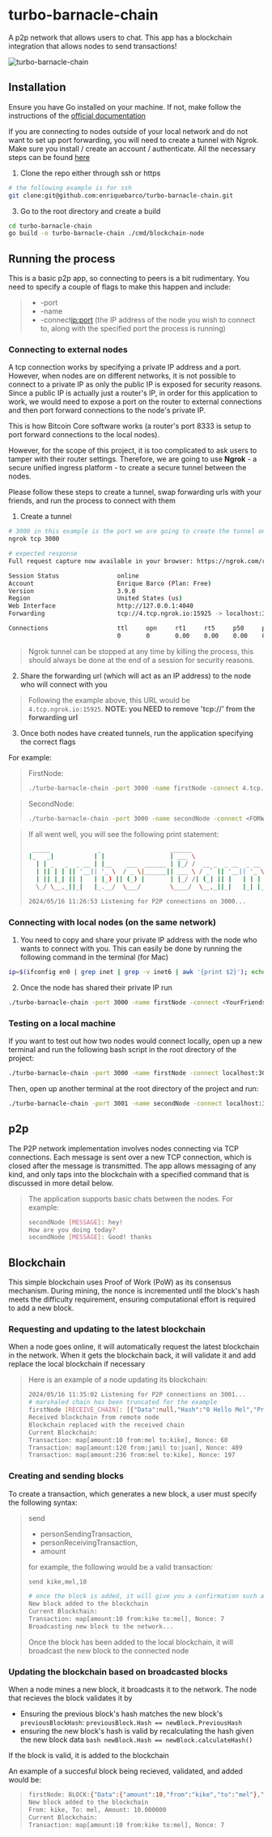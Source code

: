# turbo-barnacle-chain
A p2p network that allows users to chat. This app has a blockchain integration that allows nodes to send transactions!

![turbo-barnacle-chain](./turbo-barnacle-chain.webp)


## Installation
Ensure you have Go installed on your machine. If not, make follow the instructions of the [official documentation](https://go.dev/doc/install)

If you are connecting to nodes outside of your local network and do not want to set up port forwarding, you will need to create a tunnel with Ngrok. Make sure you install / create an account / authenticate. All the necessary steps can be found [here](https://dashboard.ngrok.com/signup)

1. Clone the repo either through ssh or https
```bash
# the following example is for ssh
git clone:git@github.com:enriquebarco/turbo-barnacle-chain.git
```
3. Go to the root directory and create a build
```bash
cd turbo-barnacle-chain
go build -o turbo-barnacle-chain ./cmd/blockchain-node
```

## Running the process

This is a basic p2p app, so connecting to peers is a bit rudimentary. You need to specify a couple of flags to make this happen and include: 
> - -port <the port your node will live and the application will run>
> - -name <the name your node will identify as>
> - -connect<ip:port> (the IP address of the node you wish to connect to, along with the specified port the process is running)

### Connecting to external nodes
A tcp connection works by specifying a private IP address and a port. However, when nodes are on different networks, it is not possible to connect to a private IP as only the public IP is exposed for security reasons. Since a public IP is actually just a router's IP, in order for this application to work, we would need to expose a port on the router to external connections and then port forward connections to the node's private IP. 

This is how Bitcoin Core software works (a router's port 8333 is setup to port forward connections to the local nodes). 

However, for the scope of this project, it is too complicated to ask users to tamper with their router settings. Therefore, we are going to use **Ngrok** - a secure unified ingress platform - to create a secure tunnel between the nodes.

Please follow these steps to create a tunnel, swap forwarding urls with your friends, and run the process to connect with them 

1. Create a tunnel 
```bash
# 3000 in this example is the port we are going to create the tunnel on
ngrok tcp 3000
```

```bash
# expected response
Full request capture now available in your browser: https://ngrok.com/r/ti

Session Status                online
Account                       Enrique Barco (Plan: Free)
Version                       3.9.0
Region                        United States (us)
Web Interface                 http://127.0.0.1:4040
Forwarding                    tcp://4.tcp.ngrok.io:15925 -> localhost:3000

Connections                   ttl     opn     rt1     rt5     p50     p90
                              0       0       0.00    0.00    0.00    0.00
```

> Ngrok tunnel can be stopped at any time by killing the process, this should always be done at the end of a session for security reasons.

2. Share the forwarding url (which will act as an IP address) to the node who will connect with you

> Following the example above, this URL would be `4.tcp.ngrok.io:15925`. **NOTE: you NEED to remove 'tcp://' from the forwarding url** 

3. Once both nodes have created tunnels, run the application specifying the correct flags

For example:

> FirstNode:
> ```bash
> ./turbo-barnacle-chain -port 3000 -name firstNode -connect 4.tcp.ngrok.io:15925
> ```

> SecondNode:
> ```bash
> ./turbo-barnacle-chain -port 3000 -name secondNode -connect <FORWARDING_URL>
> ```

> If all went well, you will see the following print statement:
> ```bash
>  _____             _                   ______                                   _                _____  _             _
> |_   _|           | |                  | ___ \                                 | |              /  __ \| |           (_)
>   | | _   _  _ __ | |__    ___  ______ | |_/ /  __ _  _ __  _ __    __ _   ___ | |  ___  ______ | /  \/| |__    __ _  _  _ __> 
>   | || | | || '__|| '_ \  / _ \|______|| ___ \ / _` || '__|| '_ \  / _` | / __|| | / _ \|______|| |    | '_ \  / _` || || '_ \
>   | || |_| || |   | |_) || (_) |       | |_/ /| (_| || |   | | | || (_| || (__ | ||  __/        | \__/\| | | || (_| || || | | |
>   \_/ \__,_||_|   |_.__/  \___/        \____/  \__,_||_|   |_| |_| \__,_| \___||_| \___|         \____/|_| |_| \__,_||_||_| |_|
>
> 2024/05/16 11:26:53 Listening for P2P connections on 3000...


### Connecting with local nodes (on the same network)

1. You need to copy and share your private IP address with the node who wants to connect with you. This can easily be done by running the following command in the terminal (for Mac)
```bash
ip=$(ifconfig en0 | grep inet | grep -v inet6 | awk '{print $2}'); echo $ip; echo $ip | pbcopy
```

2. Once the node has shared their private IP run
```bash
./turbo-barnacle-chain -port 3000 -name firstNode -connect <YourFriendsIPAddress>:3000
```

### Testing on a local machine

If you want to test out how two nodes would connect locally, open up a new terminal and run the following bash script in the root directory of the project:
```bash
./turbo-barnacle-chain -port 3000 -name firstNode -connect localhost:3001
```
Then, open up another terminal at the root directory of the project and run:
```bash
./turbo-barnacle-chain -port 3001 -name secondNode -connect localhost:3000
```


## p2p

The P2P network implementation involves nodes connecting via TCP connections. Each message is sent over a new TCP connection, which is closed after the message is transmitted. The app allows messaging of any kind, and only taps into the blockchain with a specified command that is discussed in more detail below.

> The application supports basic chats between the nodes. For example:
> ```bash
> secondNode [MESSAGE]: hey!
> How are you doing today?
> secondNode [MESSAGE]: Good! thanks
> ```


## Blockchain 

This simple blockchain uses Proof of Work (PoW) as its consensus mechanism. During mining, the nonce is incremented until the block's hash meets the difficulty requirement, ensuring computational effort is required to add a new block.

### Requesting and updating to the latest blockchain

When a node goes online, it will automatically request the latest blockchain in the network. When it gets the blockchain back, it will validate it and add replace the local blockchain if necessary

> Here is an example of a node updating its blockchain:
> ```bash
> 2024/05/16 11:35:02 Listening for P2P connections on 3001...
> # marshaled chain has been truncated for the example
> firstNode [RECEIVE_CHAIN]: [{"Data":null,"Hash":"0 Hello Mel","PreviousHash":"","Timestamp":"2024-05-16T15:26:53.56527Z","Nonce":0},{"Data":{"amount":10,"from":"mel","to":"kike"}...
> Received blockchain from remote node
> Blockchain replaced with the received chain
> Current Blockchain:
> Transaction: map[amount:10 from:mel to:kike], Nonce: 60
> Transaction: map[amount:120 from:jamil to:juan], Nonce: 489
> Transaction: map[amount:236 from:mel to:kike], Nonce: 197
> ```

### Creating and sending blocks

To create a transaction, which generates a new block, a user must specify the following syntax:

> send
>  - personSendingTransaction,
>  - personReceivingTransaction,
>  - amount
>
> for example, the following would be a valid transaction:
>
> 
>```bash
>send kike,mel,10
>
># once the block is added, it will give you a confirmation such as:
>New block added to the blockchain
>Current Blockchain:
>Transaction: map[amount:10 from:kike to:mel], Nonce: 7
>Broadcasting new block to the network...
>```
>
> Once the block has been added to the local blockchain, it will broadcast the new block to the
> connected node

### Updating the blockchain based on broadcasted blocks

When a node mines a new block, it broadcasts it to the network. The node that recieves the block validates it by
- Ensuring the previous block's hash matches the new block's `previousBlockHash`: `previousBlock.Hash == newBlock.PreviousHash`
- ensuring the new block's hash is valid by recalculating the hash given the new block data `bash newBlock.Hash == newBlock.calculateHash()`

If the block is valid, it is added to the blockchain

An example of a succesful block being recieved, validated, and added would be:
>
>```bash
> firstNode: BLOCK:{"Data":{"amount":10,"from":"kike","to":"mel"},"Hash":"0014f8f216f57293931ff2d90f4748e9b08e5cbfe8414594601b85263b96dfb6","PreviousHash":"0 Hello Mel","Timestamp":"2024-05-15T03:38:59.374901Z","Nonce":7}
> New block added to the blockchain
> From: kike, To: mel, Amount: 10.000000
>Current Blockchain:
>Transaction: map[amount:10 from:kike to:mel], Nonce: 7
>```
